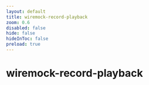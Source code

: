 ```yaml
---
layout: default 
title: wiremock-record-playback  
zoom: 0.6   
disabled: false 
hide: false 
hideInToc: false    
preload: true   
---
```



# wiremock-record-playback   
